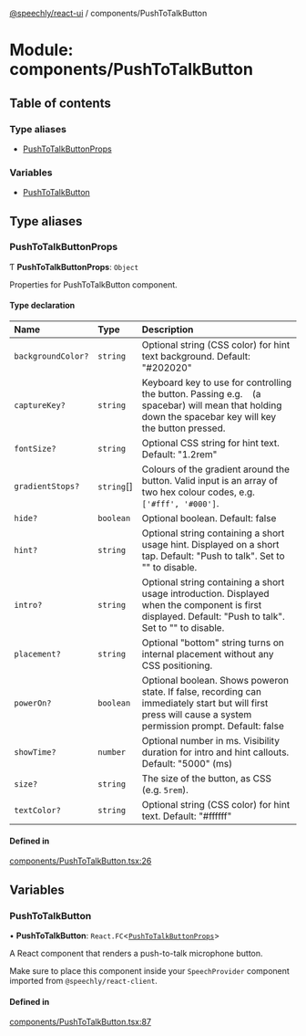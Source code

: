 [@speechly/react-ui](../README.md) / components/PushToTalkButton

# Module: components/PushToTalkButton

## Table of contents

### Type aliases

- [PushToTalkButtonProps](components_PushToTalkButton.md#pushtotalkbuttonprops)

### Variables

- [PushToTalkButton](components_PushToTalkButton.md#pushtotalkbutton)

## Type aliases

### PushToTalkButtonProps

Ƭ **PushToTalkButtonProps**: `Object`

Properties for PushToTalkButton component.

#### Type declaration

| Name | Type | Description |
| :------ | :------ | :------ |
| `backgroundColor?` | `string` | Optional string (CSS color) for hint text background. Default: "#202020" |
| `captureKey?` | `string` | Keyboard key to use for controlling the button. Passing e.g. ` ` (a spacebar) will mean that holding down the spacebar key will key the button pressed. |
| `fontSize?` | `string` | Optional CSS string for hint text. Default: "1.2rem" |
| `gradientStops?` | `string`[] | Colours of the gradient around the button. Valid input is an array of two hex colour codes, e.g. `['#fff', '#000']`. |
| `hide?` | `boolean` | Optional boolean. Default: false |
| `hint?` | `string` | Optional string containing a short usage hint. Displayed on a short tap. Default: "Push to talk". Set to "" to disable. |
| `intro?` | `string` | Optional string containing a short usage introduction. Displayed when the component is first displayed. Default: "Push to talk". Set to "" to disable. |
| `placement?` | `string` | Optional "bottom" string turns on internal placement without any CSS positioning. |
| `powerOn?` | `boolean` | Optional boolean. Shows poweron state. If false, recording can immediately start but will first press will cause a system permission prompt. Default: false |
| `showTime?` | `number` | Optional number in ms. Visibility duration for intro and hint callouts. Default: "5000" (ms) |
| `size?` | `string` | The size of the button, as CSS (e.g. `5rem`). |
| `textColor?` | `string` | Optional string (CSS color) for hint text. Default: "#ffffff" |

#### Defined in

[components/PushToTalkButton.tsx:26](https://github.com/speechly/react-ui/blob/0e8081b/src/components/PushToTalkButton.tsx#L26)

## Variables

### PushToTalkButton

• **PushToTalkButton**: `React.FC`<[`PushToTalkButtonProps`](components_PushToTalkButton.md#pushtotalkbuttonprops)\>

A React component that renders a push-to-talk microphone button.

Make sure to place this component inside your `SpeechProvider` component imported from `@speechly/react-client`.

#### Defined in

[components/PushToTalkButton.tsx:87](https://github.com/speechly/react-ui/blob/0e8081b/src/components/PushToTalkButton.tsx#L87)
